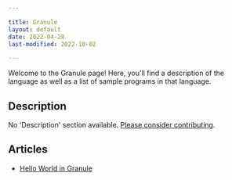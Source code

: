 ```yaml
---

title: Granule
layout: default
date: 2022-04-28
last-modified: 2022-10-02

---
```


Welcome to the Granule page! Here, you'll find a description of the language as well as a list of sample programs in that language.

## Description

No 'Description' section available. [Please consider contributing](https://github.com/TheRenegadeCoder/sample-programs-website).

## Articles

- [Hello World in Granule](https://sampleprograms.io/projects/hello-world/granule)